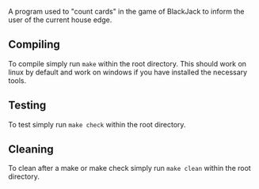 A program used to "count cards" in the game of BlackJack to inform the user of the current house edge.


## Compiling

To compile simply run ```make``` within the root directory. This should work on linux by default and work on windows if you have installed the necessary tools.

## Testing

To test simply run ```make check``` within the root directory.

## Cleaning

To clean after a make or make check simply run ```make clean``` within the root directory.
